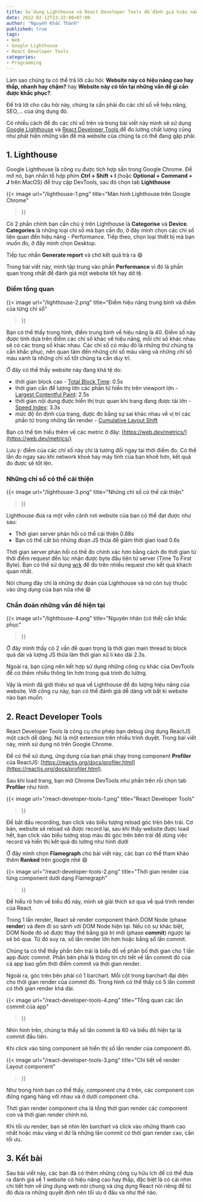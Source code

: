 ```yaml
---
title: Sử dụng Lighthouse và React Developer Tools để đánh giá hiệu năng web
date: 2022-02-12T23:32:00+07:00
author: "Nguyễn Khắc Thành"
published: true
tags:
- Web
- Google Lighthouse
- React Developer Tools
categories:
- Programming
---
```


Làm sao chúng ta có thể trả lời câu hỏi: **Website này có hiệu năng cao hay thấp, nhanh hay chậm?** hay **Website này có tồn tại những vấn đề gì cần được khắc phục?**.

Để trả lời cho câu hỏi này, chúng ta cần phải đo các chỉ số về hiệu năng, SEO,... của ứng dụng đó.

Có nhiều cách để đo các chỉ số trên và trong bài viết này mình sẽ sử dụng [Google Lighthouse](https://developers.google.com/web/tools/lighthouse/) và [React Developer Tools
](https://chrome.google.com/webstore/detail/react-developer-tools/fmkadmapgofadopljbjfkapdkoienihi) để đo lường chất lượng cũng như phát hiện những vấn đề mà website của chúng ta có thể đang gặp phải.

<!--More-->

## 1. Lighthouse

Google Lighthouse là công cụ được tích hợp sẵn trong Google Chrome. Để mở nó, bạn nhấn tổ hợp phím **Ctrl + Shift + I** (hoặc **Optional + Command + J** trên MacOS) để truy cập DevTools, sau đó chọn tab **Lighthouse**

{{< image
    url="/lighthouse-1.png"
    title="Màn hình Lighthouse trên Google Chrome"
>}}

Có 2 phần chính bạn cần chú ý trên Lighthouse là **Categorise** và **Device**. **Categories** là những loại chỉ số mà bạn cần đo, ở đây mình chọn các chỉ số liên quan đến hiệu năng - Performance. Tiếp theo, chọn loại thiết bị mà bạn muốn đo, ở đây mình chọn Desktop.

Tiếp tục nhấn **Generate report** và chờ kết quả trả ra :smile:

Trong bài viết này, mình tập trung vào phần **Performance** vì đó là phần quan trọng nhất để đánh giá một website tốt hay dở tệ.

### Điểm tổng quan

{{< image
    url="/lighthouse-2.png"
    title="Điểm hiệu năng trung bình và điểm của từng chỉ số"
>}}

Bạn có thể thấy trong hình, điểm trung bình về hiệu năng là 40. Điểm số này được tính dựa trên điểm các chỉ số khác về hiệu năng, mỗi chỉ số khác nhau sẽ có các trọng số khác nhau. Các chỉ số có màu đỏ là những thứ chúng ta cần khắc phục, nên quan tâm đến những chỉ số màu vàng và những chỉ số màu xanh là những chỉ số tốt chúng ta cần duy trì.

Ở đây có thể thấy website này đang khá tệ do:
- thời gian block cao - [Total Block Time](https://web.dev/tbt/): 0.5s
- thời gian cần để lượng lớn các phần tử hiển thị trên viewport lớn - [Largest Contentful Paint](https://web.dev/lcp/): 2.5s
- thời gian nội dung được hiển thị trực quan khi trang đang được tải lớn - [Speed Index](https://web.dev/speed-index/): 3.3s
- mức độ ổn định của trang, được đo bằng sự sai khác nhau về vị trí các phần tử trong những lần render - [Cumulative Layout Shift](https://web.dev/cls/)

Bạn có thể tìm hiểu thêm về các metric ở đây: [https://web.dev/metrics/](https://web.dev/metrics/)

Lưu ý: điểm của các chỉ số này chỉ là tương đối ngay tại thời điểm đo. Có thể lần đo ngay sau khi network khoẻ hay máy tính của bạn khoẻ hơn, kết quả đo được sẽ tốt lên.

### Những chỉ số có thể cải thiện

{{< image
    url="/lighthouse-3.png"
    title="Những chỉ số có thể cải thiện"
>}}

Lighthouse đưa ra một viễn cảnh nơi website của bạn có thể đạt được như sau:
- Thời gian server phản hồi có thể cải thiện 0.88s
- Bạn có thể cắt bỏ những đoạn JS thừa để giảm thời gian load 0.6s

Thời gian server phản hồi có thể đo chính xác hơn bằng cách đo thời gian từ thời điểm request đến lúc nhận được byte đầu tiên từ server (Time To First Byte). Bạn có thể sử dụng [wrk](https://github.com/magiskboy/wrk) để đo trên nhiều request cho kết quả khách quan nhất.

Nói chung đây chỉ là những dự đoán của Lighthouse và nó còn tuỳ thuộc vào ứng dụng của bạn nữa nhé :smile:

### Chẩn đoán những vấn đề hiện tại

{{< image
    url="/lighthouse-4.png"
    title="Nguyên nhân (có thể) cần khắc phục"
>}}

Ở đây mình thấy có 2 vấn đề quan trọng là thời gian main thread bị block quá dài và lượng JS thừa làm thời gian xử li kéo dài 2.3s.

Ngoài ra, bạn cũng nên kết hợp sử dụng những công cụ khác của DevTools để có thêm nhiều thông tin hơn trong quá trình đo lường.

Vậy là mình đã giới thiệu sơ qua về Lighthouse để đo lượng hiệu năng của website. Với công cụ này, bạn có thể đánh giá dễ dàng với bất kì website nào bạn muốn.

## 2. React Developer Tools

React Developer Tools là công cụ cho phép bạn debug ứng dụng ReactJS một cách dễ dàng. Nó là một extension trên nhiều trình duyệt. Trong bài viết này, mình sử dụng nó trên Google Chrome.

Để có thể sử dụng, ứng dụng của bạn phải chạy trong component **Profiler** của ReactJS: [https://reactjs.org/docs/profiler.html](https://reactjs.org/docs/profiler.html).

Sau khi load trang, bạn mở Chrome DevTools như phần trên rồi chọn tab **Profiler** như hình

{{< image
    url="/react-developer-tools-1.png"
    title="React Developer Tools"
>}}

Để bắt đầu recording, bạn click vào biểu tượng reload góc trên bên trái. Cơ bản, website sẽ reload và được record lại, sau khi thấy website được load hết, bạn click vào biểu tượng stop màu đỏ góc trên bên trái để dừng việc record và hiển thị kết quả đo lường như hình dưới

Ở đây mình chọn **Flamegraph** cho bài viết này, các bạn có thể tham khảo thêm **Ranked** trên google nhé :smile:

{{< image
    url="/react-developer-tools-2.png"
    title="Thời gian render của từng component dưới dạng Flamegraph"
>}}

Để hiểu rõ hơn về biểu đồ này, mình sẽ giải thích sơ qua về quá trình render của React.

Trong 1 lần render, React sẽ render component thành DOM Node (phase **render**) và đem đi so sánh với DOM Node hiện tại. Nếu có sự khác biệt, DOM Node đó sẽ được thay thế bằng giá trị mới (phase **commit**) ngược lại sẽ bỏ qua. Từ đó suy ra, số lần render lớn hơn hoặc bằng số lần commit.

Chúng ta có thể thấy phần bên trái là biểu đồ về phân bố thời gian cho 1 lần app được commit.
Phần bên phải là thông tin chi tiết về lần commit đó của cả app bao gồm thời điểm commit và thời gian render.

Ngoài ra, góc trên bên phải có 1 barchart. Mỗi cột trong barchart đại diện cho thời gian render của commit đó. Trong hình có thể thấy có 5 lần commit có thời gian render khá dài.

{{< image
    url="/react-developer-tools-4.png"
    title="Tổng quan các lần commit của app"
>}}

Nhìn hình trên, chúng ta thấy số lần commit là 60 và biểu đồ hiện tại là commit đầu tiên.

Khi click vào từng component sẽ hiển thị số lần render của component đó.

{{< image
    url="/react-developer-tools-3.png"
    title="Chi tiết về render Layout component"
>}}

Như trong hình bạn có thể thấy, component cha ở trên, các component con đứng ngang hàng với nhau và ở dưới component cha.

Thời gian render component cha là tổng thời gian render các component con và thời gian render chính nó.

Khi tối ưu render, bạn sẽ nhìn lên barchart và click vào những thanh cao nhất hoặc màu vàng vì đó là những lần commit có thời gian render cao, cần tối ưu.

## 3. Kết bài 

Sau bài viết này, các bạn đã có thêm những công cụ hữu ích để có thể đưa ra đánh giá về 1 website có hiệu năng cao hay thấp, đặc biệt là có cái nhìn chi tiết hơn về ứng dụng web nói chung và ứng dụng React nói riêng để từ đó đưa ra những quyết định nên tối ưu ở đâu và như thế nào.